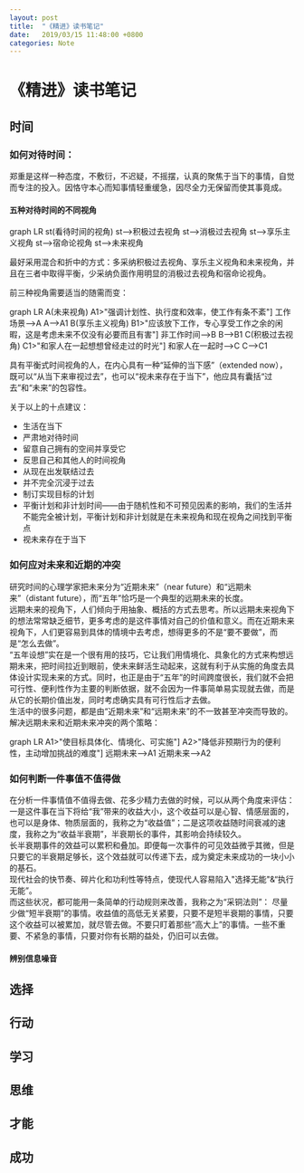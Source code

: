 ```yaml
---
layout: post
title:  "《精进》读书笔记"
date:   2019/03/15 11:48:00 +0800
categories: Note
---
```


<script src="/assets/mermaid.min.js"></script>
# 《精进》读书笔记

##  时间
### 如何对待时间：
郑重是这样一种态度，不敷衍，不迟疑，不摇摆，认真的聚焦于当下的事情，自觉而专注的投入。因恪守本心而知事情轻重缓急，因尽全力无保留而使其事竟成。

#### 五种对待时间的不同视角
<div class="mermaid">
graph LR
st(看待时间的视角)
st-->积极过去视角
st-->消极过去视角
st-->享乐主义视角
st-->宿命论视角
st-->未来视角
</div>

最好采用混合和折中的方式：多采纳积极过去视角、享乐主义视角和未来视角，并且在三者中取得平衡，少采纳负面作用明显的消极过去视角和宿命论视角。

前三种视角需要适当的随需而变：
<div class="mermaid">
graph LR
A(未来视角)
A1>"强调计划性、执行度和效率，使工作有条不紊"]
工作场景-->A
A-->A1
B(享乐主义视角)
B1>"应该放下工作，专心享受工作之余的闲暇，这是考虑未来不仅没有必要而且有害"]
非工作时间-->B
B-->B1
C(积极过去视角)
C1>"和家人在一起想想曾经走过的时光"]
和家人在一起时-->C
C-->C1
</div>

具有平衡式时间视角的人，在内心具有一种“延伸的当下感”（extended now），既可以“从当下来审视过去”，也可以“视未来存在于当下”，他应具有囊括“过去”和“未来”的包容性。

关于以上的十点建议：
* 生活在当下
* 严肃地对待时间
* 留意自己拥有的空间并享受它
* 反思自己和其他人的时间视角
* 从现在出发联结过去
* 并不完全沉浸于过去
* 制订实现目标的计划
* 平衡计划和非计划时间——由于随机性和不可预见因素的影响，我们的生活并不能完全被计划，平衡计划和非计划就是在未来视角和现在视角之间找到平衡点
* 视未来存在于当下

### 如何应对未来和近期的冲突
研究时间的心理学家把未来分为“近期未来”（near future）和“远期未来”（distant future），而“五年”恰巧是一个典型的远期未来的长度。
<br>
远期未来的视角下，人们倾向于用抽象、概括的方式去思考。所以远期未来视角下的想法常常缺乏细节，更多考虑的是这件事情对自己的价值和意义。而在近期未来视角下，人们更容易到具体的情境中去考虑，想得更多的不是“要不要做”，而是“怎么去做”。
<br>
“五年设想”实在是一个很有用的技巧，它让我们用情境化、具象化的方式来构想远期未来，把时间拉近到眼前，使未来鲜活生动起来，这就有利于从实施的角度去具体设计实现未来的方式。同时，也正是由于“五年”的时间跨度很长，我们就不会把可行性、便利性作为主要的判断依据，就不会因为一件事简单易实现就去做，而是从它的长期价值出发，同时考虑确实具有可行性后才去做。
<br>
生活中的很多问题，都是由“近期未来”和“远期未来”的不一致甚至冲突而导致的。
解决远期未来和近期未来冲突的两个策略：

<div class="mermaid">
graph LR
A1>"使目标具体化、情境化、可实施"]
A2>"降低非预期行为的便利性，主动增加挑战的难度"]
远期未来-->A1
近期未来-->A2
</div>

### 如何判断一件事值不值得做
在分析一件事情值不值得去做、花多少精力去做的时候，可以从两个角度来评估：一是这件事在当下将给“我”带来的收益大小，这个收益可以是心智、情感层面的，也可以是身体、物质层面的，我称之为“收益值”；二是这项收益随时间衰减的速度，我称之为“收益半衰期”，半衰期长的事件，其影响会持续较久。
<br>
长半衰期事件的效益可以累积和叠加。即便每一次事件的可见效益微乎其微，但是只要它的半衰期足够长，这个效益就可以传递下去，成为奠定未来成功的一块小小的基石。
<br>
现代社会的快节奏、碎片化和功利性等特点，使现代人容易陷入"选择无能"&“执行无能”。
<br>
而这些状况，都可能用一条简单的行动规则来改善，我称之为“采铜法则”： 尽量少做“短半衰期”的事情。收益值的高低无关紧要，只要不是短半衰期的事情，只要这个收益可以被累加，就尽管去做。不要只盯着那些“高大上”的事情。一些不重要、不紧急的事情，只要对你有长期的益处，仍旧可以去做。

#### 辨别信息噪音


## 选择
## 行动
## 学习
## 思维
## 才能
## 成功

